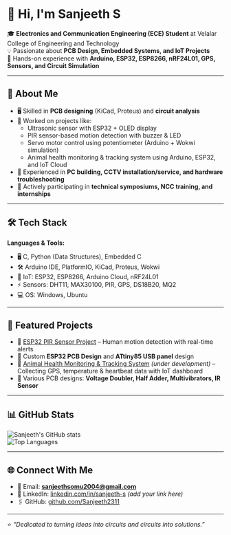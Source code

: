 # 👋 Hi, I'm Sanjeeth S  

🎓 **Electronics and Communication Engineering (ECE) Student** at Velalar College of Engineering and Technology  
💡 Passionate about **PCB Design, Embedded Systems, and IoT Projects**  
🔧 Hands-on experience with **Arduino, ESP32, ESP8266, nRF24L01, GPS, Sensors, and Circuit Simulation** 

---

## 🚀 About Me
- 🖥️ Skilled in **PCB designing** (KiCad, Proteus) and **circuit analysis**  
- 📡 Worked on projects like:
  - Ultrasonic sensor with ESP32 + OLED display  
  - PIR sensor-based motion detection with buzzer & LED  
  - Servo motor control using potentiometer (Arduino + Wokwi simulation)  
  - Animal health monitoring & tracking system using Arduino, ESP32, and IoT Cloud  
- 🔨 Experienced in **PC building, CCTV installation/service, and hardware troubleshooting**  
- 🎯 Actively participating in **technical symposiums, NCC training, and internships**  

---

## 🛠️ Tech Stack
**Languages & Tools:**  
- 🖥️ C, Python (Data Structures), Embedded C  
- 🛠️ Arduino IDE, PlatformIO, KiCad, Proteus, Wokwi  
- 🔌 IoT: ESP32, ESP8266, Arduino Cloud, nRF24L01  
- ⚡ Sensors: DHT11, MAX30100, PIR, GPS, DS18B20, MQ2  
- 💻 OS: Windows, Ubuntu  

---

## 📂 Featured Projects
- 🔹 [ESP32 PIR Sensor Project](https://github.com/Sanjeeth2311/esp32-projects/blob/main/Human%20detection%20using%20pir%20sensor) – Human motion detection with real-time alerts  
- 🔹 Custom **ESP32 PCB Design** and **ATtiny85 USB panel** design  
- 🔹 [Animal Health Monitoring & Tracking System](#) *(under development)* – Collecting GPS, temperature & heartbeat data with IoT dashboard  
- 🔹 Various PCB designs: **Voltage Doubler, Half Adder, Multivibrators, IR Sensor**  

---

## 📊 GitHub Stats
![Sanjeeth's GitHub stats](https://github-readme-stats.vercel.app/api?username=Sanjeeth2311&show_icons=true&theme=tokyonight)  
![Top Languages](https://github-readme-stats.vercel.app/api/top-langs/?username=Sanjeeth2311&layout=compact&theme=tokyonight)  

---

## 🌐 Connect With Me
- 📧 Email: **sanjeethsomu2004@gmail.com**  
- 💼 LinkedIn: [linkedin.com/in/sanjeeth-s](#) *(add your link here)*  
- 🖇️ GitHub: [github.com/Sanjeeth2311](https://github.com/Sanjeeth2311)  

---

⭐️ *“Dedicated to turning ideas into circuits and circuits into solutions.”*  
